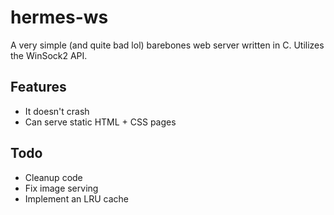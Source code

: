 # hermes-ws
A very simple (and quite bad lol) barebones web server written in C. Utilizes the WinSock2 API.

## Features
- It doesn't crash
- Can serve static HTML + CSS pages

## Todo
- Cleanup code
- Fix image serving
- Implement an LRU cache